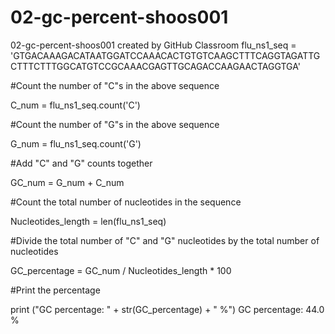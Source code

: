 # 02-gc-percent-shoos001
02-gc-percent-shoos001 created by GitHub Classroom
flu_ns1_seq = 'GTGACAAAGACATAATGGATCCAAACACTGTGTCAAGCTTTCAGGTAGATTGCTTTCTTTGGCATGTCCGCAAACGAGTTGCAGACCAAGAACTAGGTGA'

#Count the number of "C"s in the above sequence

C_num = flu_ns1_seq.count('C')


#Count the number of "G"s in the above sequence

G_num = flu_ns1_seq.count('G') 


#Add "C" and "G" counts together

GC_num = G_num + C_num


#Count the total number of nucleotides in the sequence

Nucleotides_length = len(flu_ns1_seq)


#Divide the total number of "C" and "G" nucleotides by the total number of nucleotides

GC_percentage = GC_num / Nucleotides_length * 100

#Print the percentage

print ("GC percentage: " + str(GC_percentage) + " %")
GC percentage: 44.0 %
